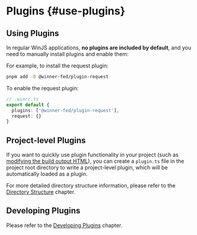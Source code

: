 # Plugins {#use-plugins}

## Using Plugins

In regular WinJS applications, **no plugins are included by default**, and you need to manually install plugins and enable them:

For example, to install the request plugin:

```bash
pnpm add -D @winner-fed/plugin-request
```

To enable the request plugin:

```ts
// .winrc.ts
export default {
  plugins: ['@winner-fed/plugin-request'],
  request: {}
}
```

## Project-level Plugins

If you want to quickly use plugin functionality in your project (such as [modifying the build output HTML](./faq#documentejs-去哪了如何自定义-html-模板)), you can create a `plugin.ts` file in the project root directory to write a project-level plugin, which will be automatically loaded as a plugin.

For more detailed directory structure information, please refer to the [Directory Structure](./directory-structure) chapter.

## Developing Plugins

Please refer to the [Developing Plugins](./plugins) chapter.




